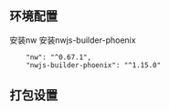 ## 环境配置
安装nw 
安装nwjs-builder-phoenix
```
    "nw": "^0.67.1",
    "nwjs-builder-phoenix": "^1.15.0"
```

## 打包设置